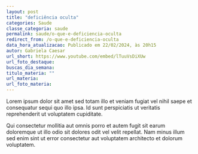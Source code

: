 ```yaml
---
layout: post
title: "deficiência oculta"
categories: Saude
classe_categoria: saude
permalink: saude/o-que-e-deficiencia-oculta
redirect_from: /o-que-e-deficiencia-oculta
data_hora_atualizacao: Publicado em 22/02/2024, às 20h15
autor: Gabriela Caesar
url_short: https://www.youtube.com/embed/lTuuVsDiXUw
url_foto_destaque: 
buscas_dia_semana: 
titulo_materia: ""
url_materia: 
url_foto_materia: 
---
```

Lorem ipsum dolor sit amet sed totam illo et veniam fugiat vel nihil saepe et consequatur sequi quo illo ipsa. Id sunt perspiciatis ut veritatis reprehenderit ut voluptatem cupiditate. 

Qui consectetur mollitia aut omnis porro et autem fugit sit earum doloremque ut illo odio sit dolores odit vel velit repellat. Nam minus illum sed enim sint ut error consectetur aut voluptatem architecto et dolorum voluptatem. 

